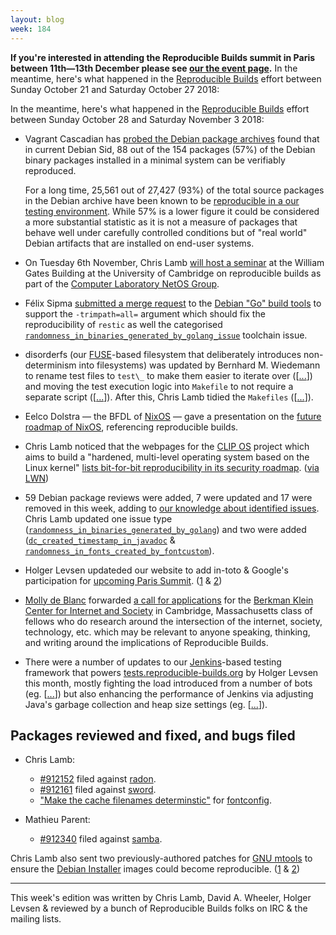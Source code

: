 ```yaml
---
layout: blog
week: 184
---
```


**If you're interested in attending the Reproducible Builds summit in Paris between 11th—13th December please see [our the event page](https://reproducible-builds.org/events/paris2018/).** In the meantime, here's what happened in the [Reproducible Builds](https://reproducible-builds.org) effort between Sunday October 21 and Saturday October 27 2018:

In the meantime, here's what happened in the [Reproducible Builds](https://reproducible-builds.org) effort between Sunday October 28 and Saturday November 3 2018:

* Vagrant Cascadian has [probed the Debian package archives](https://lists.reproducible-builds.org/pipermail/rb-general/2018-October/001239.html) found that in current Debian Sid, 88 out of the 154 packages (57%) of the Debian binary packages installed in a minimal system can be verifiably reproduced.

  For a long time, 25,561 out of 27,427 (93%) of the total source packages in the Debian archive have been known to be [reproducible in a our testing environment](https://tests.reproducible-builds.org/debian/buster/index_suite_amd64_stats.html). While 57% is a lower figure it could be considered a more substantial statistic as it is not a measure of packages that behave well under carefully controlled conditions but of "real world" Debian artifacts that are installed on end-user systems.

* On Tuesday 6th November, Chris Lamb [will host a seminar](http://talks.cam.ac.uk/talk/index/114232) at the William Gates Building at the University of Cambridge on reproducible builds as part of the [Computer Laboratory NetOS Group](https://www.cl.cam.ac.uk/research/srg/netos/).

* Félix Sipma [submitted a merge request](https://salsa.debian.org/go-team/packages/dh-golang/merge_requests/6) to the [Debian "Go" build tools](https://salsa.debian.org/go-team/packages/dh-golang) to support the `-trimpath=all=` argument which should fix the reproducibility of `restic` as well the categorised [`randomness_in_binaries_generated_by_golang_issue`](https://tests.reproducible-builds.org/debian/issues/unstable/randomness_in_binaries_generated_by_golang_issue.html) toolchain issue.

* disorderfs (our [FUSE](https://github.com/libfuse/libfuse)-based filesystem that deliberately introduces non-determinism into filesystems) was updated by Bernhard M. Wiedemann to rename test files to `test\_` to make them easier to iterate over ([[...](https://salsa.debian.org/reproducible-builds/disorderfs/commit/cde568c)]) and moving the test execution logic into `Makefile` to not require a separate script ([[...](https://salsa.debian.org/reproducible-builds/disorderfs/commit/f587ed1)]). After this, Chris Lamb tidied the `Makefiles` ([[...](https://salsa.debian.org/reproducible-builds/disorderfs/commit/0232051)]).

* Eelco Dolstra — the BFDL of [NixOS](https://nixos.org/) — gave a presentation on the [future roadmap of NixOS](https://www.youtube.com/watch?v=8M6yvJC00J4), referencing reproducible builds.

* Chris Lamb noticed that the webpages for the [CLIP OS](https://clip-os.org/) project which aims to build a "hardened, multi-level operating system based on the Linux kernel" [lists bit-for-bit reproducibility in its security roadmap](https://docs.clip-os.org/clipos/security.html#bit-exact-reproducible-builds). ([via LWN](https://lwn.net/SubscriberLink/768819/63f750a55b508108/))

* 59 Debian package reviews were added, 7 were updated and 17 were removed in this week, adding to [our knowledge about identified issues](https://tests.reproducible-builds.org/debian/index_issues.html). Chris Lamb updated one issue type ([`randomness_in_binaries_generated_by_golang`](https://salsa.debian.org/reproducible-builds/reproducible-notes/commit/16748a15)) and two were added ([`dc_created_timestamp_in_javadoc`](https://salsa.debian.org/reproducible-builds/reproducible-notes/commit/4e0e4a81) & [`randomness_in_fonts_created_by_fontcustom`](https://salsa.debian.org/reproducible-builds/reproducible-notes/commit/f9c5dc1d)).

* Holger Levsen updateded our website to add in-toto & Google's participation for [upcoming Paris Summit](https://reproducible-builds.org/events/paris2018/). ([1](https://salsa.debian.org/reproducible-builds/reproducible-website/commit/9f40e5c) & [2](https://salsa.debian.org/reproducible-builds/reproducible-website/commit/a97c843))

* [Molly de Blanc](http://deblanc.net/) forwarded [a call for applications](https://lists.reproducible-builds.org/pipermail/rb-general/2018-November/001247.html) for the [Berkman Klein Center for Internet and Society](https://cyber.harvard.edu/) in Cambridge, Massachusetts class of fellows who do research around the intersection of the internet, society, technology, etc. which may be relevant to anyone speaking, thinking, and writing around the implications of Reproducible Builds.

* There were a number of updates to our [Jenkins](https://jenkins.io/)-based testing framework that powers [tests.reproducible-builds.org](tests.reproducible-builds.org) by Holger Levsen this month, mostly fighting the load introduced from a number of bots (eg. [[...](https://salsa.debian.org/qa/jenkins.debian.net/commit/d02a5512)]) but also enhancing the performance of Jenkins via adjusting Java's garbage collection and heap size settings (eg. [[...](https://salsa.debian.org/qa/jenkins.debian.net/commit/9a1f15b3)]).


Packages reviewed and fixed, and bugs filed
-------------------------------------------

* Chris Lamb:
    * [#912152](https://bugs.debian.org/912152) filed against [radon](https://tracker.debian.org/pkg/radon).
    * [#912161](https://bugs.debian.org/912161) filed against [sword](https://tracker.debian.org/pkg/sword).
    * ["Make the cache filenames determinstic"](https://lists.freedesktop.org/archives/fontconfig/2018-October/006374.html) for [fontconfig](https://www.freedesktop.org/wiki/Software/fontconfig/).

* Mathieu Parent:
    * [#912340](https://bugs.debian.org/912340) filed against [samba](https://tracker.debian.org/pkg/samba).

Chris Lamb also sent two previously-authored patches for [GNU mtools](https://www.gnu.org/software/mtools/) to ensure the [Debian Installer](https://www.debian.org/devel/debian-installer/) images could become reproducible. ([1](http://lists.gnu.org/archive/html/info-mtools/2018-10/msg00003.html) & [2](http://lists.gnu.org/archive/html/info-mtools/2018-10/msg00004.html))


---

This week's edition was written by Chris Lamb, David A. Wheeler, Holger Levsen & reviewed by a bunch of Reproducible Builds folks on IRC & the mailing lists.

